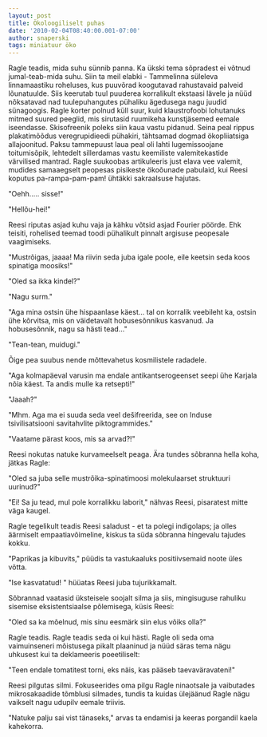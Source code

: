 ```yaml
---
layout: post
title: Ökoloogiliselt puhas
date: '2010-02-04T08:40:00.001-07:00'
author: snaperski
tags: miniatuur öko
---
```

Ragle teadis, mida suhu sünnib panna. Ka ükski tema sõpradest ei võtnud jumal-teab-mida suhu.
Siin ta meil elabki - Tammelinna süleleva linnamaastiku roheluses, kus puuvõrad koogutavad rahustavaid palveid lõunatuulde.
Siis keerutab tuul puuderea korralikult ekstaasi lävele ja nüüd nõksatavad nad tuulepuhangutes pühaliku ägedusega nagu juudid sünagoogis.
Ragle korter polnud küll suur, kuid klaustrofoobi lohutanuks mitmed suured peeglid, mis sirutasid ruumikeha kunstjäsemed eemale iseendasse. Skisofreenik poleks siin kaua vastu pidanud.
Seina peal rippus plakatimõõdus veregrupidieedi pühakiri, tähtsamad dogmad ökopliiatsiga allajoonitud. Paksu tammepuust laua peal oli lahti lugemissoojane toitumisõpik, lehtedelt sillerdamas vastu keemiliste valemitekastide värvilised mantrad.
Ragle suukoobas artikuleeris just elava vee valemit, mudides samaaegselt peopesas pisikeste ökoõunade pabulaid, kui Reesi koputus pa-rampa-pam-pam! ühtäkki sakraalsuse hajutas.

"Oehh..... sisse!"

"Hellõu-hei!"

Reesi riputas asjad kuhu vaja ja kähku võtsid asjad Fourier pöörde. Ehk teisiti, rohelised teemad toodi pühalikult pinnalt argisuse peopesale vaagimiseks.

"Mustrõigas, jaaaa! Ma riivin seda juba igale poole, eile keetsin seda koos spinatiga moosiks!"

"Oled sa ikka kindel?"

"Nagu surm."

"Aga mina ostsin ühe hispaanlase käest... tal on korralik veebileht ka, ostsin ühe kõrvitsa, mis on väidetavalt hobusesõnnikus kasvanud. Ja hobusesõnnik, nagu sa hästi tead..."

"Tean-tean, muidugi."

Õige pea suubus nende mõttevahetus kosmilistele radadele.

"Aga kolmapäeval varusin ma endale antikantserogeenset seepi ühe Karjala nõia käest. Ta andis mulle ka retsepti!"

"Jaaah?"

"Mhm. Aga ma ei suuda seda veel dešifreerida, see on Induse tsivilisatsiooni savitahvlite piktogrammides."

"Vaatame pärast koos, mis sa arvad?!"

Reesi nokutas natuke kurvameelselt peaga. Ära tundes sõbranna hella koha, jätkas Ragle:

"Oled sa juba selle mustrõika-spinatimoosi molekulaarset struktuuri uurinud?"

"Ei! Sa ju tead, mul pole korralikku laborit," nähvas Reesi, pisaratest mitte väga kaugel.

Ragle tegelikult teadis Reesi saladust - et ta polegi indigolaps; ja olles äärmiselt empaatiavõimeline, kiskus ta süda sõbranna hingevalu tajudes kokku.

"Paprikas ja kibuvits," püüdis ta vastukaaluks positiivsemaid noote üles võtta.

"Ise kasvatatud! " hüüatas Reesi juba tujurikkamalt.

Sõbrannad vaatasid üksteisele soojalt silma ja siis, mingisuguse rahuliku sisemise eksistentsiaalse põlemisega, küsis Reesi:

"Oled sa ka mõelnud, mis sinu eesmärk siin elus võiks olla?"

Ragle teadis. Ragle teadis seda oi kui hästi. Ragle oli seda oma vaimuinseneri mõistusega pikalt plaaninud ja nüüd säras tema nägu
uhkusest kui ta deklameeris poeetiliselt:

"Teen endale tomatitest torni, eks näis, kas pääseb taevaväravateni!"

Reesi pilgutas silmi. Fokuseerides oma pilgu Ragle ninaotsale ja vaibutades mikrosakaadide tõmblusi silmades, tundis ta kuidas ülejäänud
Ragle nägu vaikselt nagu udupilv eemale triivis.

"Natuke palju sai vist tänaseks," arvas ta endamisi ja keeras porgandil kaela kahekorra.
